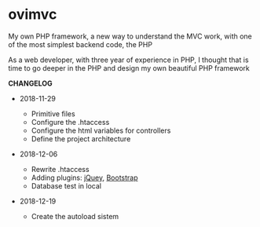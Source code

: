# ovimvc
My own PHP framework, a new way to understand the MVC work, with one of the most simplest backend code, the PHP

As a web developer, with three year of experience in PHP, I thought that is time to go deeper in the PHP and design my own beautiful PHP framework

<b>CHANGELOG</b>
* 2018-11-29
  * Primitive files
  * Configure the .htaccess
  * Configure the html variables for controllers
  * Define the project architecture

* 2018-12-06
  * Rewrite .htaccess
  * Adding plugins: [jQuey](https://jquery.com/), [Bootstrap](http://getbootstrap.com/)
  * Database test in local
* 2018-12-19
  * Create the autoload sistem

